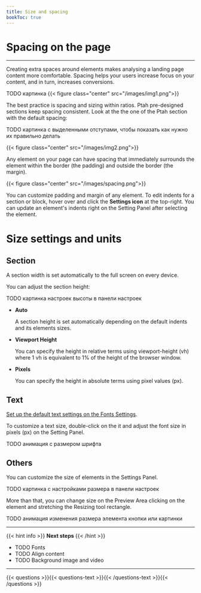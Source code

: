 ```yaml
---
title: Size and spacing
bookToc: true
---
```


# Spacing on the page
***

Creating extra spaces around elements makes analysing a landing page content more comfortable. 
Spacing helps your users increase focus on your content, and in turn, increases conversions.

TODO картинка
{{< figure class="center" src="/images/img1.png">}}

The best practice is spacing and sizing within ratios. Ptah pre-designed sections keep spacing consistent. 
Look at the the one of the Ptah section with the default spacing: 

TODO картинка с выделенными отступами, чтобы показать как нужно их правильно делать

{{< figure class="center" src="/images/img2.png">}}

Any element on your page can have spacing that immediately surrounds the element within the border (the padding) and outside the border (the margin).

{{< figure class="center" src="/images/spacing.png">}}

You can customize padding and margin of any element. 
To edit indents for a section or block, hover over and click the **Settings icon** at the top-right. 
You can update an element's indents right on the Setting Panel after selecting the element.

# Size settings and units

## Section

A section width is set automatically to the full screen on every device.

You can adjust the section height:

TODO картинка настроек высоты в панели настроек

- **Auto**
    
    A section height is set automatically depending on the default indents and its elements sizes.
    
- **Viewport Height**
    
    You can specify the height in relative terms using viewport-height (vh) 
    where 1 vh is equivalent to 1% of the height of the browser window.
    
- **Pixels**
    
    You can specify the height in absolute terms using pixel values (px).
    

## Text

[Set up the default text settings on the Fonts Settings](TODO).

To customize a text size, double-click on the it and adjust the font size in pixels (px) on the Setting Panel.

TODO анимация с размером шрифта

## Others

You can customize the size of elements in the Settings Panel.

TODO картинка с настройками размера в панели настроек

More than that, you can change size on the Preview Area clicking on the element and stretching the Resizing tool rectangle.

TODO анимация изменения размера элемента кнопки или картинки

***

{{< hint info >}}
**Next steps**
{{< /hint >}}

- TODO Fonts
- TODO Align content
- TODO Background image and video

***

{{< questions >}}{{< questions-text >}}{{< /questions-text >}}{{< /questions >}}